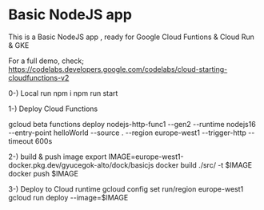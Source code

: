 # Basic NodeJS app

This is a Basic NodeJS app , ready for Google Cloud Funtions & Cloud Run & GKE

For a full demo, check;
https://codelabs.developers.google.com/codelabs/cloud-starting-cloudfunctions-v2

0-) Local run
npm i
npm run start

1-) Deploy Cloud Functions

gcloud beta functions deploy nodejs-http-func1 --gen2 --runtime nodejs16 --entry-point helloWorld --source . --region europe-west1 --trigger-http --timeout 600s

2-) build & push image
export IMAGE=europe-west1-docker.pkg.dev/gyucegok-alto/dock/basicjs
docker build ./src/ -t $IMAGE
docker push $IMAGE

3-) Deploy to Cloud runtime
gcloud config set run/region europe-west1
gcloud run deploy --image=$IMAGE

